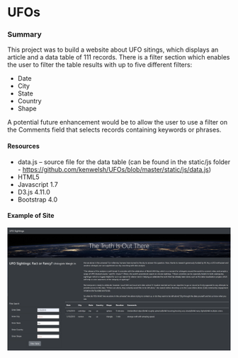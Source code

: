 # UFOs


### Summary
This project was to build a website about UFO sitings, which displays an article and a data table of 111 records.  There is a filter section which enables the user to filter the table results with up to five different filters:
+ Date
+ City
+ State
+ Country
+ Shape


A potential future enhancement would be to allow the user to use a filter on the Comments field that selects records containing keywords or phrases.

#### Resources
+ data.js – source file for the data table (can be found in the static/js folder - https://github.com/kenwelsh/UFOs/blob/master/static/js/data.js)
+ HTML5
+ Javascript 1.7
+ D3.js 4.11.0
+ Bootstrap 4.0

#### Example of Site
![](https://github.com/kenwelsh/UFOs/blob/master/static/images/WebsiteExample.png "Website Example")
